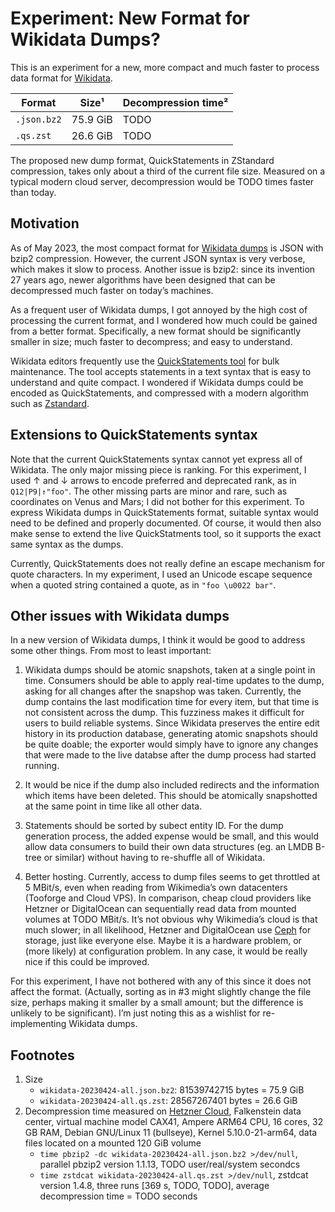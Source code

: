 # Experiment: New Format for Wikidata Dumps?

This is an experiment for a new, more compact and much faster to process
data format for [Wikidata](https://wikidata.org).

| Format      |     Size¹ |  Decompression time² |
|-------------|-----------|----------------------|
| `.json.bz2` |  75.9 GiB |                 TODO |
| `.qs.zst`   |  26.6 GiB |                 TODO |


The proposed new dump format, QuickStatements in ZStandard compression,
takes only about a third of the current file size. Measured on a typical
modern cloud server, decompression would be TODO times faster than today.


## Motivation

As of May 2023, the most compact format for [Wikidata
dumps](https://dumps.wikimedia.org/wikidatawiki/entities/20230424/) is
JSON with bzip2 compression.  However, the current JSON syntax is very
verbose, which makes it slow to process. Another issue is bzip2: since
its invention 27 years ago, newer algorithms have been designed that
can be decompressed much faster on today’s machines.

As a frequent user of Wikidata dumps, I got annoyed by the high cost of
processing the current format, and I wondered how much could be gained
from a better format. Specifically, a new format should be significantly
smaller in size; much faster to decompress; and easy to understand.

Wikidata editors frequently use the [QuickStatements
tool](https://www.wikidata.org/wiki/Help:QuickStatements) for bulk
maintenance. The tool accepts statements in a text syntax that is easy
to understand and quite compact. I wondered if Wikidata dumps could be
encoded as QuickStatements, and compressed with a modern algorithm
such as [Zstandard](https://en.wikipedia.org/wiki/Zstd).


## Extensions to QuickStatements syntax

Note that the current QuickStatements syntax cannot yet express all of
Wikidata.  The only major missing piece is ranking. For this experiment, I
used ↑ and ↓ arrows to encode preferred and deprecated rank, as in
`Q12|P9|↑"foo"`. The other missing parts are minor and rare, such as
coordinates on Venus and Mars; I did not bother for this experiment. To
express Wikidata dumps in QuickStatements format, suitable syntax
would need to be defined and properly documented. Of course, it would
then also make sense to extend the live QuickStatments tool, so it supports
the exact same syntax as the dumps.

Currently, QuickStatements does not really define an escape mechanism
for quote characters. In my experiment, I used an Unicode escape sequence
when a quoted string contained a quote, as in `"foo \u0022 bar"`.


## Other issues with Wikidata dumps

In a new version of Wikidata dumps, I think it would be good to
address some other things. From most to least important:

1. Wikidata dumps should be atomic snapshots, taken at a single point
in time. Consumers should be able to apply real-time updates to the
dump, asking for all changes after the snapshop was taken.
Currently, the dump contains the last modification time for every item,
but that time is not consistent across the dump. This fuzziness
makes it difficult for users to build reliable systems. Since Wikidata
preserves the entire edit history in its production database, generating
atomic snapshots should be quite doable; the exporter would simply have to
ignore any changes that were made to the live databse after the dump process
had started running.

2. It would be nice if the dump also included redirects and the information
which items have been deleted. This should be atomically snapshotted at
the same point in time like all other data.

3. Statements should be sorted by subect entity ID. For the dump
generation process, the added expense would be small, and this would
allow data consumers to build their own data structures (eg. an LMDB
B-tree or similar) without having to re-shuffle all of Wikidata.

4. Better hosting. Currently, access to dump files seems to get
throttled at 5 MBit/s, even when reading from Wikimedia’s own datacenters
(Tooforge and Cloud VPS). In comparison, cheap cloud providers like
Hetzner or DigitalOcean can sequentially read data from mounted volumes
at TODO MBit/s. It’s not obvious why Wikimedia’s cloud is that much slower;
in all likelihood, Hetzner and DigitalOcean use [Ceph](https://en.wikipedia.org/wiki/Ceph_(software)) for storage, just like everyone else. Maybe it
is a hardware problem, or (more likely) at configuration problem. In any
case, it would be really nice if this could be improved.

For this experiment, I have not bothered with any of this since it does
not affect the format. (Actually, sorting as in #3 might slightly
change the file size, perhaps making it smaller by a small amount;
but the difference is unlikely to be significant). I’m just noting this
as a wishlist for re-implementing Wikidata dumps.


## Footnotes

1. Size
    * `wikidata-20230424-all.json.bz2`: 81539742715 bytes = 75.9 GiB
	* `wikidata-20230424-all.qs.zst`: 28567267401 bytes = 26.6 GiB
2. Decompression time measured on [Hetzner Cloud](https://www.hetzner.com/cloud), Falkenstein data center, virtual machine model CAX41, Ampere ARM64 CPU, 16 cores, 32 GB RAM, Debian GNU/Linux 11 (bullseye), Kernel 5.10.0-21-arm64, data files located on a mounted 120 GiB volume
    * `time pbzip2 -dc wikidata-20230424-all.json.bz2 >/dev/null`, parallel pbzip2 version 1.1.13, TODO user/real/system secondcs
    * `time zstdcat wikidata-20230424-all.qs.zst >/dev/null`, zstdcat version 1.4.8, three runs [369 s, TODO, TODO], average decompression time = TODO seconds
